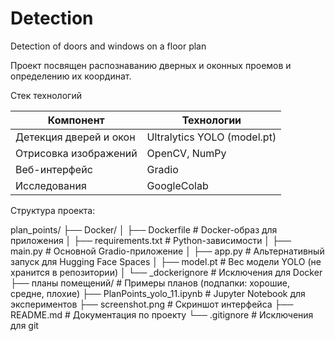 # Detection
Detection of doors and windows on a floor plan

Проект посвящен распознаванию дверных и оконных проемов и определению их координат.

Стек технологий

| Компонент                | Технологии                           |
|--------------------------|--------------------------------------|
| Детекция дверей и окон   | Ultralytics YOLO (model.pt)          |
| Отрисовка изображений    | OpenCV, NumPy                        |
| Веб-интерфейс            | Gradio                               |
| Исследования             | GoogleColab                          |

Структура проекта:

plan_points/
├── Docker/
│   ├── Dockerfile                # Docker-образ для приложения
│   ├── requirements.txt          # Python-зависимости
│   ├── main.py                   # Основной Gradio-приложение
│   ├── app.py                    # Альтернативный запуск для Hugging Face Spaces
│   ├── model.pt                  # Вес модели YOLO (не хранится в репозитории)
│   └── _dockerignore             # Исключения для Docker
├── планы помещений/              # Примеры планов (подпапки: хорошие, средне, плохие)
├── PlanPoints_yolo_11.ipynb      # Jupyter Notebook для экспериментов
├── screenshot.png                # Скриншот интерфейса
├── README.md                     # Документация по проекту
└── .gitignore                    # Исключения для git

